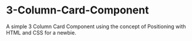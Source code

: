 # 3-Column-Card-Component
A simple 3 Column Card Component using the concept of Positioning with HTML and CSS for a newbie. 
